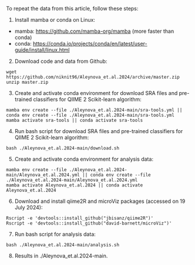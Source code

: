 To repeat the data from this article, follow these steps:

1. Install mamba or conda on Linux:
* mamba: https://github.com/mamba-org/mamba (more faster than conda)
* conda: https://conda.io/projects/conda/en/latest/user-guide/install/linux.html
2. Download code and data from Github:
```
wget https://github.com/niknit96/Aleynova_et.al.2024/archive/master.zip
unzip master.zip
```
3. Create and activate conda environment for download SRA files and pre-trained classifiers for QIIME 2 Scikit-learn algorithm:
```
mamba env create --file ./Aleynova_et.al.2024-main/sra-tools.yml || conda env create --file ./Aleynova_et.al.2024-main/sra-tools.yml
mamba activate sra-tools || conda activate sra-tools
```
4. Run bash script for download SRA files and pre-trained classifiers for QIIME 2 Scikit-learn algorithm:
```
bash ./Aleynova_et.al.2024-main/download.sh
```
5. Create and activate conda environment for analysis data:
```
mamba env create --file ./Aleynova_et.al.2024-main/Aleynova_et.al.2024.yml || conda env create --file ./Aleynova_et.al.2024-main/Aleynova_et.al.2024.yml
mamba activate Aleynova_et.al.2024 || conda activate Aleynova_et.al.2024
```
6. Download and install qiime2R and microViz packages (accessed on 19 July 2024):
```
Rscript -e 'devtools::install_github("jbisanz/qiime2R")'
Rscript -e 'devtools::install_github("david-barnett/microViz")'
```
7. Run bash script for analysis data:
```
bash ./Aleynova_et.al.2024-main/analysis.sh
```
8. Results in ./Aleynova_et.al.2024-main.
